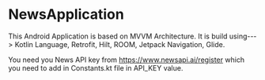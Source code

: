 # NewsApplication
This Android Application is based on MVVM Architecture.
It is build using--->
Kotlin Language,
Retrofit,
Hilt,
ROOM,
Jetpack Navigation,
Glide.

You need you News API key from https://www.newsapi.ai/register  which you need to add in Constants.kt file in API_KEY value. 

